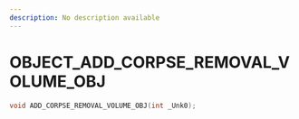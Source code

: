 ```yaml
---
description: No description available 
---
```


# OBJECT\_ADD_CORPSE_REMOVAL_VOLUME_OBJ

```cpp
void ADD_CORPSE_REMOVAL_VOLUME_OBJ(int _Unk0);
```